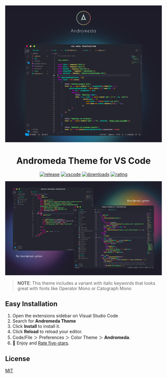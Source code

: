 
<div align="center">

![andromeda-logotype](images/main.png)

# Andromeda Theme for VS Code
  
[![release](https://img.shields.io/github/release/EliverLara/Andromeda.svg?style=for-the-badge&logo=github&logoColor=white&colorA=2b303b&colorB=00e8c6)](https://github.com/EliverLara/Andromeda/releases/latest)
[![vscode](https://img.shields.io/badge/VS_Code-v1.26+-373277.svg?style=for-the-badge&logo=microsoft&logoColor=white&colorA=2b303b&colorB=7cb7ff)](https://code.visualstudio.com/updates/v1_26)
[![downloads](https://img.shields.io/visual-studio-marketplace/d/EliverLara.andromeda?style=for-the-badge&logo=docusign&logoColor=white&colorA=2b303b&colorB=96E072)](https://marketplace.visualstudio.com/items?itemName=EliverLara.andromeda)
[![rating](https://img.shields.io/visual-studio-marketplace/stars/EliverLara.andromeda?style=for-the-badge&logo=reverbnation&logoColor=white&colorA=2b303b&colorB=FFE66D)](https://marketplace.visualstudio.com/items?itemName=EliverLara.andromeda)

</div>

![andromeda-theme-options](images/theme-options.png)

> **NOTE**: This theme includes a variant with italic keywords that looks great with fonts like Operator Mono or Catograph Mono

## Easy Installation

1. Open the extensions sidebar on Visual Studio Code
2. Search for **Andromeda Theme**
3. Click **Install** to install it.
4. Click **Reload** to reload your editor.
5. Code/File ＞ Preferences ＞ Color Theme ＞ **Andromeda**.
6. 🌟 Enjoy and [Rate five-stars](https://marketplace.visualstudio.com/items?itemName=EliverLara.andromeda&ssr=false#review-details).
## License

[MIT](https://github.com/EliverLara/Andromeda/blob/master/LICENSE.md)

